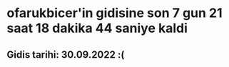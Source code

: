 # ofarukbicer'in gidisine son 7 gun 21 saat 18 dakika 44 saniye kaldi

## Gidis tarihi: 30.09.2022 :(